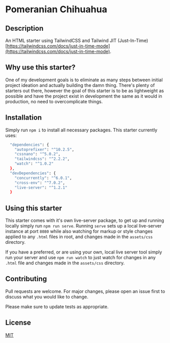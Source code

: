 # Pomeranian Chihuahua

## Description

An HTML starter using TailwindCSS and Tailwind JIT (Just-In-Time) [https://tailwindcss.com/docs/just-in-time-mode](https://tailwindcss.com/docs/just-in-time-mode).

## Why use this starter?

One of my development goals is to eliminate as many steps between initial project ideation and actually building the damn thing. There's plenty of starters out there, however the goal of this starter is to be as lightweight as possible and have the project exist in development the same as it would in production, no need to overcomplicate things.
## Installation

Simply run `npm i` to install all necessary packages. This starter currently uses:

```bash
  "dependencies": {
    "autoprefixer": "^10.2.5",
    "cssnano": "^5.0.2",
    "tailwindcss": "^2.2.2",
    "watch": "^1.0.2"
  },
  "devDependencies": {
    "concurrently": "^6.0.1",
    "cross-env": "^7.0.2",
    "live-server": "^1.2.1"
  }
```
## Using this starter

This starter comes with it's own live-server package, to get up and running locally simply run `npm run serve`. Running `serve` sets up a local live-server instance at port `8080` while also watching for markup or style changes applied to any `.html` files in root, and changes made in the `assets/css` directory.

If you have a preferred, or are using your own, local live server tool simply run your server and use `npm run watch` to just watch for changes in any `.html` file and changes made in the `assets/css` directory.

## Contributing
Pull requests are welcome. For major changes, please open an issue first to discuss what you would like to change.

Please make sure to update tests as appropriate.

## License
[MIT](https://choosealicense.com/licenses/mit/)
